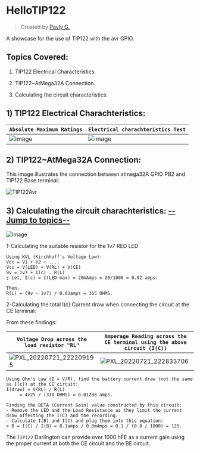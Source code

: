 # HelloTIP122
> Created by [Pavly G.](https://github.com/Scrappers-glitch)

A showcase for the use of TIP122 with the avr GPIO.

## Topics Covered: 
1) TIP122 Electrical Characteristics.

2) TIP122~AtMega32A Connection.

3) Calculating the circuit characteristics.

## 1) TIP122 Electrical Charachteristics:

| `Absolute Maximum Ratings` | `Electrical charachteristics Test` |
|----------------------------|------------------------------------|
| ![image](https://user-images.githubusercontent.com/60224159/180226967-034a6a94-676a-455d-a89f-e1e171e80017.png) | ![image](https://user-images.githubusercontent.com/60224159/180226447-350736b2-57ef-483a-b059-92b50c5ce1d8.png) |

## 2) TIP122~AtMega32A Connection: 

This image illustrates the connection between atmega32A GPIO PB2 and TIP122 Base terminal: 

![TIP122Avr](https://user-images.githubusercontent.com/60224159/180228253-89838745-b30d-47c8-9952-fdf5be52a777.png)

## 3) Calculating the circuit charachteristics: [--Jump to topics--](TOPICS) 

![image](https://user-images.githubusercontent.com/60224159/180249500-363d53cd-7ba7-4782-b400-b1acdfe15f79.png)

1-Calculating the suitable resistor for the 1v7 RED LED: 
```
Using KVL (Kirchhoff's Voltage Law): 
Vcc = V1 + V2 + ....
Vcc = V(LED) + V(RL) + V(CE)
9v = 1v7 + I(c) . R(L)
; Let, I(c) = I(LED-max) = 20mAmps = 20/1000 = 0.02 amps.

Then, 
R(L) = (9v - 1v7) / 0.02amps = 365 OHMS.
```
2-Calculating the total I(c) Current draw when connecting the circuit at the CE terminal: 

From these findings: 

| `Voltage Drop across the load resistor "RL"` | `Amperage Reading across the CE terminal using the above circuit (I(C))` |
|---------------------------------------------|---------------------------------------------|
| ![PXL_20220721_222209195](https://user-images.githubusercontent.com/60224159/180334062-fa480d60-94f3-4609-8b9a-7245c4e1fbfc.jpg) | ![PXL_20220721_222833706](https://user-images.githubusercontent.com/60224159/180334197-dd721599-d26b-42b7-b81f-b82b2d323712.jpg) |

```
Using Ohm's Law (I = V/R), find the battery current draw (not the same as I(c)) at the CE circuit: 
I(draw) = V(RL) / R(L) 
     = 4v25 / (330 OHMS) = 0.01288 amps.
```
```
Finding the BETA (Current Gain) value constructed by this circuit: 
- Remove the LED and the Load Resistance as they limit the current draw affecting the I(C) and the recording.
- Calculate I(B) and I(C) and plug them into this equation:
> B = I(C) / I(B) = 0.1amps / 0.8mAmps = 0.1 / (0.8 / 1000) = 125.
```
The `TIP122` Darlington can provide over 1000 hFE as a current gain using the proper current at both the CE circuit and the BE circuit.

